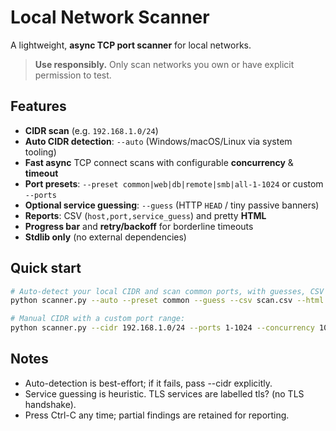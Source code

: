 # Local Network Scanner

A lightweight, **async TCP port scanner** for local networks.

> **Use responsibly.** Only scan networks you own or have explicit permission to test.

## Features

- **CIDR scan** (e.g. `192.168.1.0/24`)
- **Auto CIDR detection**: `--auto` (Windows/macOS/Linux via system tooling)
- **Fast async** TCP connect scans with configurable **concurrency** & **timeout**
- **Port presets**: `--preset common|web|db|remote|smb|all-1-1024` or custom `--ports`
- **Optional service guessing**: `--guess` (HTTP `HEAD` / tiny passive banners)
- **Reports**: CSV (`host,port,service_guess`) and pretty **HTML**
- **Progress bar** and **retry/backoff** for borderline timeouts
- **Stdlib only** (no external dependencies)

## Quick start

```bash
# Auto-detect your local CIDR and scan common ports, with guesses, CSV and HTML outputs:
python scanner.py --auto --preset common --guess --csv scan.csv --html scan.html

# Manual CIDR with a custom port range:
python scanner.py --cidr 192.168.1.0/24 --ports 1-1024 --concurrency 1024 --timeout 0.3
```

## Notes

- Auto-detection is best-effort; if it fails, pass --cidr explicitly.
- Service guessing is heuristic. TLS services are labelled tls? (no TLS handshake).
- Press Ctrl-C any time; partial findings are retained for reporting.